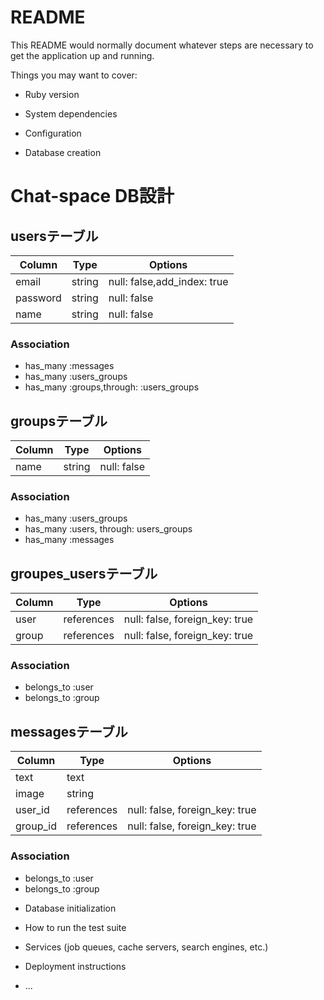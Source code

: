 # README

This README would normally document whatever steps are necessary to get the
application up and running.

Things you may want to cover:

* Ruby version

* System dependencies

* Configuration

* Database creation
# Chat-space DB設計
## usersテーブル
|Column|Type|Options|
|------|----|-------|
|email|string|null: false,add_index: true|
|password|string|null: false|
|name|string|null: false|
### Association
- has_many :messages
- has_many :users_groups
- has_many :groups,through:  :users_groups

## groupsテーブル
|Column|Type|Options|
|------|----|-------|
|name|string|null: false|
### Association
- has_many :users_groups
- has_many :users, through:  users_groups
- has_many :messages

## groupes_usersテーブル
|Column|Type|Options|
|------|----|-------|
|user|references|null: false, foreign_key: true|
|group|references|null: false, foreign_key: true|
### Association
- belongs_to  :user
- belongs_to  :group

## messagesテーブル
|Column|Type|Options|
|------|----|-------|
|text|text||
|image|string||
|user_id|references|null: false, foreign_key: true|
|group_id|references|null: false, foreign_key: true|
### Association
- belongs_to :user
- belongs_to :group


* Database initialization

* How to run the test suite

* Services (job queues, cache servers, search engines, etc.)

* Deployment instructions

* ...
